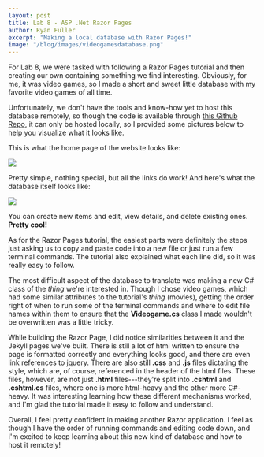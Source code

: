 ```yaml
---
layout: post
title: Lab 8 - ASP .Net Razor Pages
author: Ryan Fuller
excerpt: "Making a local database with Razor Pages!"
image: "/blog/images/videogamesdatabase.png"
---
```

For Lab 8, we were tasked with following a Razor Pages tutorial and then creating our own containing something we find interesting. Obviously, for me, it was video games, so I made a short and sweet little database with my favorite video games of all time.

Unfortunately, we don't have the tools and know-how yet to host this database remotely, so though the code is available through <a href="https://github.com/ryfuller03/csci340lab7">this Github Repo</a>, it can only be hosted locally, so I provided some pictures below to help you visualize what it looks like.

This is what the home page of the website looks like:

<span class="image fit">
<img src="{{site.baseurl}}/images/databasehomepage.png">
</span>

Pretty simple, nothing special, but all the links do work! And here's what the database itself looks like:

<span class="image fit">
<img src="{{site.baseurl}}/images/videogamesdatabase.png">
</span>

You can create new items and edit, view details, and delete existing ones. **Pretty cool!**

As for the Razor Pages tutorial, the easiest parts were definitely the steps just asking us to copy and paste code into a new file or just run a few terminal commands. The tutorial also explained what each line did, so it was really easy to follow.

The most difficult aspect of the database to translate was making a new C# class of the *thing* we're interested in. Though I chose video games, which had some similar attributes to the tutorial's *thing* (movies), getting the order right of when to run some of the terminal commands and where to edit file names within them to ensure that the **Videogame.cs** class I made wouldn't be overwritten was a little tricky.

While building the Razor Page, I did notice similarities between it and the Jekyll pages we've built. There is still a lot of html written to ensure the page is formatted correctly and everything looks good, and there are even link references to jquery. There are also still **.css** and **.js** files dictating the style, which are, of course, referenced in the header of the html files. These files, however, are not just **.html** files---they're split into **.cshtml** and **.cshtml.cs** files, where one is more html-heavy and the other more C#-heavy. It was interesting learning how these different mechanisms worked, and I'm glad the tutorial made it easy to follow and understand.

Overall, I feel pretty confident in making another Razor application. I feel as though I have the order of running commands and editing code down, and I'm excited to keep learning about this new kind of database and how to host it remotely!